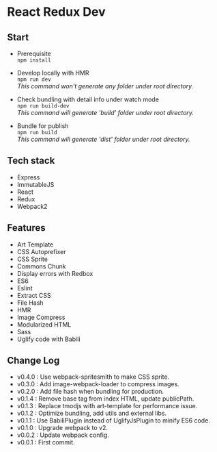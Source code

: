 # React Redux Dev

## Start  
* Prerequisite  
    `npm install`  

* Develop locally with HMR  
    `npm run dev`  
    _This command won't generate any folder under root directory._  

* Check bundling with detail info under watch mode  
    `npm run build-dev`  
    _This command will generate 'build' folder under root directory._  

* Bundle for publish  
    `npm run build`  
    _This command will generate 'dist' folder under root directory._  


## Tech stack  
* Express
* ImmutableJS
* React
* Redux
* Webpack2


## Features  
* Art Template
* CSS Autoprefixer
* CSS Sprite
* Commons Chunk
* Display errors with Redbox
* ES6
* Eslint
* Extract CSS
* File Hash
* HMR
* Image Compress
* Modularized HTML
* Sass
* Uglify code with Babili


## Change Log  
* v0.4.0 : Use webpack-spritesmith to make CSS sprite.
* v0.3.0 : Add image-webpack-loader to compress images.
* v0.2.0 : Add file hash when bundling for production.
* v0.1.4 : Remove base tag from index HTML, update publicPath.
* v0.1.3 : Replace tmodjs with art-template for performance issue.
* v0.1.2 : Optimize bundling, add utils and external libs.
* v0.1.1 : Use BabiliPlugin instead of UglifyJsPlugin to minify ES6 code.
* v0.1.0 : Upgrade webpack to v2.
* v0.0.2 : Update webpack config.
* v0.0.1 : First commit.
